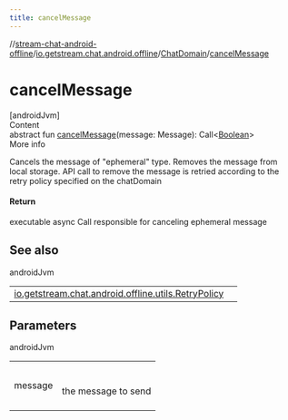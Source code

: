 ```yaml
---
title: cancelMessage
---
```

//[stream-chat-android-offline](../../../index.md)/[io.getstream.chat.android.offline](../index.md)/[ChatDomain](index.md)/[cancelMessage](cancelMessage.md)



# cancelMessage  
[androidJvm]  
Content  
abstract fun [cancelMessage](cancelMessage.md)(message: Message): Call&lt;[Boolean](https://kotlinlang.org/api/latest/jvm/stdlib/kotlin/-boolean/index.html)&gt;  
More info  


Cancels the message of "ephemeral" type. Removes the message from local storage. API call to remove the message is retried according to the retry policy specified on the chatDomain



#### Return  


executable async Call responsible for canceling ephemeral message



## See also  
  
androidJvm  
  
| | |
|---|---|
| <a name="io.getstream.chat.android.offline/ChatDomain/cancelMessage/#io.getstream.chat.android.client.models.Message/PointingToDeclaration/"></a>[io.getstream.chat.android.offline.utils.RetryPolicy](../../io.getstream.chat.android.offline.utils/RetryPolicy/index.md)| <a name="io.getstream.chat.android.offline/ChatDomain/cancelMessage/#io.getstream.chat.android.client.models.Message/PointingToDeclaration/"></a>|
  


## Parameters  
  
androidJvm  
  
| | |
|---|---|
| <a name="io.getstream.chat.android.offline/ChatDomain/cancelMessage/#io.getstream.chat.android.client.models.Message/PointingToDeclaration/"></a>message| <a name="io.getstream.chat.android.offline/ChatDomain/cancelMessage/#io.getstream.chat.android.client.models.Message/PointingToDeclaration/"></a><br/><br/>the message to send<br/><br/>|
  
  



